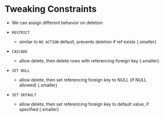 # Tweaking Constraints

<div class="smaller">

* We can assign different behavior on deletion

* `RESTRICT`
  * similar to `NO ACTION` default, prevents deletion if ref exists {.smaller}
* `CASCADE`
  * allow delete, then delete rows with referencing foreign key {.smaller}
* `SET NULL`
  * allow delete, then set referencing foreign key to NULL (if NULL allowed) {.smaller}
* `SET DEFAULT`
  * allow delete, then set referencing foreign key to default value, if specified {.smaller}

</div>